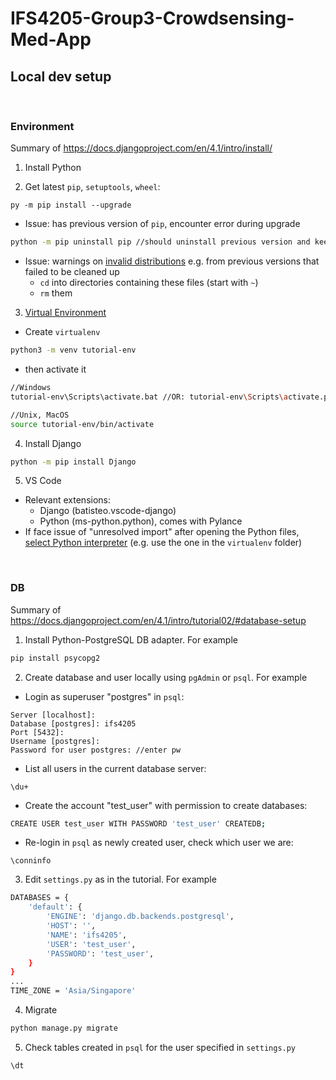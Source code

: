 # IFS4205-Group3-Crowdsensing-Med-App

## Local dev setup

&nbsp;

### Environment

Summary of https://docs.djangoproject.com/en/4.1/intro/install/

1. Install Python

2. Get latest `pip`, `setuptools`, `wheel`:
```
py -m pip install --upgrade
```
- Issue: has previous version of `pip`, encounter error during upgrade
```bash
python -m pip uninstall pip //should uninstall previous version and keep new verion
```
- Issue: warnings on [invalid distributions](https://stackoverflow.com/questions/68880743/why-do-i-get-this-when-using-pip-warning-ignoring-invalid-distribution-ip) e.g. from previous versions that failed to be cleaned up
    - `cd` into directories containing these files (start with `~`)
    - `rm` them


3. [Virtual Environment](https://docs.python.org/3/tutorial/venv.html)
- Create `virtualenv`
```bash
python3 -m venv tutorial-env
```
- then activate it
```bash
//Windows
tutorial-env\Scripts\activate.bat //OR: tutorial-env\Scripts\activate.ps1

//Unix, MacOS
source tutorial-env/bin/activate
```

4. Install Django
```bash
python -m pip install Django
```

5. VS Code
- Relevant extensions:
    - Django (batisteo.vscode-django)
    - Python (ms-python.python), comes with Pylance
- If face issue of "unresolved import" after opening the Python files, [select Python interpreter](https://stackoverflow.com/questions/53939751/pylint-unresolved-import-error-in-visual-studio-code) (e.g. use the one in the `virtualenv` folder)

&nbsp;

### DB

Summary of https://docs.djangoproject.com/en/4.1/intro/tutorial02/#database-setup

1. Install Python-PostgreSQL DB adapter. For example
```bash
pip install psycopg2
```

2. Create database and user locally using `pgAdmin` or `psql`. For example

- Login as superuser "postgres" in `psql`:
```
Server [localhost]:
Database [postgres]: ifs4205
Port [5432]:
Username [postgres]:
Password for user postgres: //enter pw
```

- List all users in the current database server:
```
\du+ 
```

- Create the account "test_user" with permission to create databases:
```bash
CREATE USER test_user WITH PASSWORD 'test_user' CREATEDB; 
```

- Re-login in `psql` as newly created user, check which user we are:
```
\conninfo
```

3. Edit `settings.py` as in the tutorial. For example
```bash
DATABASES = {
    'default': {
        'ENGINE': 'django.db.backends.postgresql',
        'HOST': '',
        'NAME': 'ifs4205',
        'USER': 'test_user',
        'PASSWORD': 'test_user',
    }
}
...
TIME_ZONE = 'Asia/Singapore'
```

4. Migrate
```bash
python manage.py migrate
```

5. Check tables created in `psql` for the user specified in `settings.py`
```bash
\dt
```
